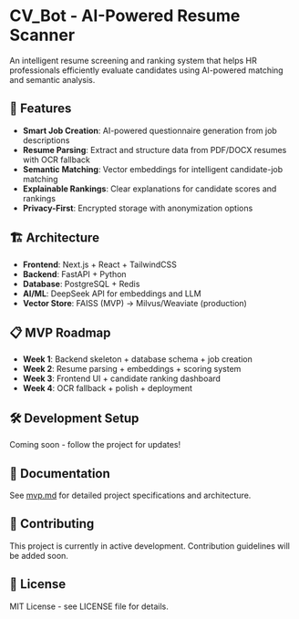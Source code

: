 # CV_Bot - AI-Powered Resume Scanner

An intelligent resume screening and ranking system that helps HR professionals efficiently evaluate candidates using AI-powered matching and semantic analysis.

## 🚀 Features

- **Smart Job Creation**: AI-powered questionnaire generation from job descriptions
- **Resume Parsing**: Extract and structure data from PDF/DOCX resumes with OCR fallback
- **Semantic Matching**: Vector embeddings for intelligent candidate-job matching
- **Explainable Rankings**: Clear explanations for candidate scores and rankings
- **Privacy-First**: Encrypted storage with anonymization options

## 🏗️ Architecture

- **Frontend**: Next.js + React + TailwindCSS
- **Backend**: FastAPI + Python
- **Database**: PostgreSQL + Redis
- **AI/ML**: DeepSeek API for embeddings and LLM
- **Vector Store**: FAISS (MVP) → Milvus/Weaviate (production)

## 📋 MVP Roadmap

- **Week 1**: Backend skeleton + database schema + job creation
- **Week 2**: Resume parsing + embeddings + scoring system
- **Week 3**: Frontend UI + candidate ranking dashboard
- **Week 4**: OCR fallback + polish + deployment

## 🛠️ Development Setup

Coming soon - follow the project for updates!

## 📄 Documentation

See [mvp.md](./mvp.md) for detailed project specifications and architecture.

## 🤝 Contributing

This project is currently in active development. Contribution guidelines will be added soon.

## 📜 License

MIT License - see LICENSE file for details.